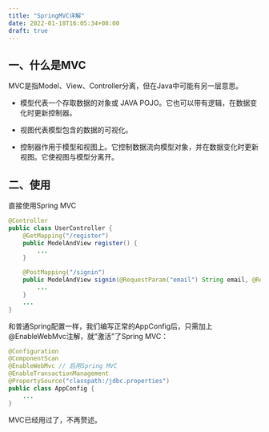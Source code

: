 ```yaml
---
title: "SpringMVC详解"
date: 2022-01-18T16:05:34+08:00
draft: true
---
```


## 一、什么是MVC

MVC是指Model、View、Controller分离，但在Java中可能有另一层意思。

- 模型代表一个存取数据的对象或 JAVA POJO。它也可以带有逻辑，在数据变化时更新控制器。

- 视图代表模型包含的数据的可视化。

- 控制器作用于模型和视图上。它控制数据流向模型对象，并在数据变化时更新视图。它使视图与模型分离开。

## 二、使用

直接使用Spring MVC

```java
@Controller
public class UserController {
    @GetMapping("/register")
    public ModelAndView register() {
        ...
    }

    @PostMapping("/signin")
    public ModelAndView signin(@RequestParam("email") String email, @RequestParam("password") String password) {
        ...
    }
    ...
}
```


和普通Spring配置一样，我们编写正常的AppConfig后，只需加上@EnableWebMvc注解，就“激活”了Spring MVC：

```java
@Configuration
@ComponentScan
@EnableWebMvc // 启用Spring MVC
@EnableTransactionManagement
@PropertySource("classpath:/jdbc.properties")
public class AppConfig {
    ...
}
```

MVC已经用过了，不再赘述。